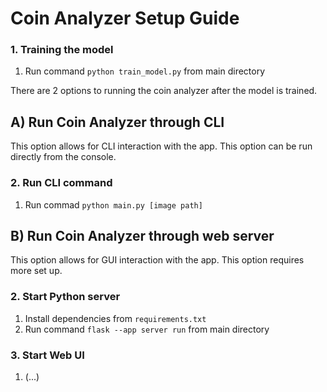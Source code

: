 # Coin Analyzer Setup Guide

### 1. Training the model
1. Run command `python train_model.py` from main directory

There are 2 options to running the coin analyzer after the model is trained.

## A) Run Coin Analyzer through CLI
This option allows for CLI interaction with the app. This option can be run directly from the console.
### 2. Run CLI command
1. Run commad `python main.py [image path]`

## B) Run Coin Analyzer through web server
This option allows for GUI interaction with the app. This option requires more set up.
### 2. Start Python server
1. Install dependencies from `requirements.txt`
2. Run command `flask --app server run` from main directory
### 3. Start Web UI
1. (...)
